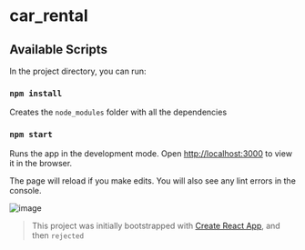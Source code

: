 # car_rental

## Available Scripts

In the project directory, you can run:

### `npm install`

Creates the `node_modules` folder with all the dependencies

### `npm start`

Runs the app in the development mode. Open [http://localhost:3000](http://localhost:3000) to view it in the browser.

The page will reload if you make edits. You will also see any lint errors in the console.

![image](https://cloud.githubusercontent.com/assets/19568156/24562953/a21279b6-1644-11e7-8c86-8e189c2d4010.png)

> This project was initially bootstrapped with [Create React App](https://github.com/facebookincubator/create-react-app), and then `rejected`
